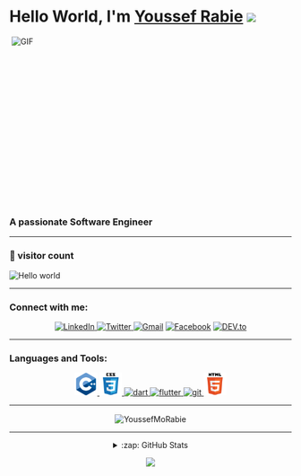 <h1 align="left">Hello World, I'm <a href="https://yousef-rabia.github.io/My-Personal-Website/" target="_blank">Youssef Rabie</a> <img src="https://media.giphy.com/media/WUlplcMpOCEmTGBtBW/giphy.gif" width="30"></h1>

 <img align="right" alt="GIF" src="https://cdn.dribbble.com/users/1292677/screenshots/6139167/media/fcf7fd0c619bb87706533079240915f3.gif" width="500" height="320" />
<h3 align="left">A passionate Software Engineer</h3>
<hr />

<h3 align="left"> 👀 visitor count</h3>
<img src="https://profile-counter.glitch.me/YoussefMoRabie/count.svg" alt="Hello world" />

<hr />


<h3 align="left">Connect with me:</h3>
<div align="center">
<a href="www.linkedin.com/in/youssefrabie" target="_blank"><img src="https://img.shields.io/badge/LinkedIn-%230077B5.svg?&style=flat-square&logo=linkedin&logoColor=white" target="_blank" alt="LinkedIn" width=8%> </a>
<a href="https://x.com/YoussefMoRabie" target="_blank"><img src="https://img.shields.io/badge/Twitter-1DA1F2?style=for-the-badge&logo=twitter&logoColor=white" target="_blank" alt="Twitter" width=8%> </a>
 <a href="mailto:yousef.mohamed.rabia@gmail.com" target="_blank"><img src="https://img.shields.io/badge/Gmail-D14836?style=for-the-badge&logo=gmail&logoColor=white" target="_blank" alt="Gmail" width=6.8%></a>
<a href="https://www.facebook.com/yousef.rabia.33" target="_blank"><img src="https://img.shields.io/badge/Facebook-%231877F2.svg?&style=flat-square&logo=facebook&logoColor=white" target="_blank" alt="Facebook" width=8%></a>
<a href="https://dev.to/yousef_rabia" target="_blank" ><img src="https://img.shields.io/badge/DEV-%230A0A0A.svg?&style=flat-square&logo=DEV.to&logoColor=white" alt="DEV.to" target="_blank" width=6.8%></a>

</div>
<hr />

<h3 align="left">Languages and Tools:</h3>
<div align="center">
<a href="https://www.w3schools.com/cpp/" target="_blank" rel="noreferrer"> <img src="https://raw.githubusercontent.com/devicons/devicon/master/icons/cplusplus/cplusplus-original.svg" alt="cplusplus" width="40" height="40"/> </a> <a href="https://www.w3schools.com/css/" target="_blank" rel="noreferrer"> <img src="https://raw.githubusercontent.com/devicons/devicon/master/icons/css3/css3-original-wordmark.svg" alt="css3" width="40" height="40"/> </a> <a href="https://dart.dev" target="_blank" rel="noreferrer"> <img src="https://www.vectorlogo.zone/logos/dartlang/dartlang-icon.svg" alt="dart" width="40" height="40"/> </a> <a href="https://flutter.dev" target="_blank" rel="noreferrer"> <img src="https://www.vectorlogo.zone/logos/flutterio/flutterio-icon.svg" alt="flutter" width="40" height="40"/> </a> <a href="https://git-scm.com/" target="_blank" rel="noreferrer"> <img src="https://www.vectorlogo.zone/logos/git-scm/git-scm-icon.svg" alt="git" width="40" height="40"/> </a> <a href="https://www.w3.org/html/" target="_blank" rel="noreferrer"> <img src="https://raw.githubusercontent.com/devicons/devicon/master/icons/html5/html5-original-wordmark.svg" alt="html5" width="40" height="40"/> </a>

</div>
<hr />

<div align="center">
<p><img align="center" src="https://github-readme-stats.vercel.app/api/top-langs?username=YoussefMoRabie&show_icons=true&locale=en&layout=compact" alt="YoussefMoRabie" /></p><hr />


  <details>
  <summary>:zap: GitHub Stats</summary>

  <p>&nbsp;<img align="center" src="https://github-readme-stats.vercel.app/api?username=YoussefMoRabie&show_icons=true&locale=en" alt="YoussefMoRabie" /></p><hr />


<p><img align="center" src="https://github-readme-streak-stats.herokuapp.com/?user=YoussefMoRabie&" alt="YoussefMoRabie" /></p><hr />

  <p><img align="center" src="https://github-profile-summary-cards.vercel.app/api/cards/profile-details?username=YoussefMoRabie&theme=vue" alt="YoussefMoRabie" /></p><hr />


</details>
  

</div>

</p>
<!-- Thanks -->
<p align="center"><img src="https://media.giphy.com/media/jpVnC65DmYeyRL4LHS/giphy.gif" width="20%">
</p>
